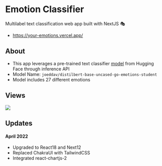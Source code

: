 # Emotion Classifier

Multilabel text classification web app built with NextJS 🎭

- https://your-emotions.vercel.app/

## About

- This app leverages a pre-trained text classifier [model](https://huggingface.co/joeddav/distilbert-base-uncased-go-emotions-student) from Hugging Face through inference API
- Model Name: `joeddav/distilbert-base-uncased-go-emotions-student`
- Model includes 27 different emotions

## Views

![](https://github.com/Randell-janus/textual-emotion-classifier/blob/master/public/snapshot.JPG)

## Updates

#### April 2022

- Upgraded to React18 and Next12
- Replaced ChakraUI with TailwindCSS
- Integrated react-chartjs-2
